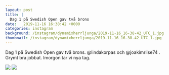 ```yaml
---
layout: post
title: |
  Dag 1 på Swedish Open gav två brons
date:   2019-11-16 16:38:42 +0000
categories: instagram
background: /instagram/dynamixherrljunga/2019-11-16_16-38-42_UTC_1.jpg
thumbnail: /instagram/dynamixherrljunga/2019-11-16_16-38-42_UTC_1.jpg
---
```

Dag 1 på Swedish Open gav två brons. @lindakorpas och @joakimriise74 . Grymt bra jobbat. Imorgon tar vi nya tag. 



<img src='/www-dynamix-herrljunga/instagram/dynamixherrljunga/2019-11-16_16-38-42_UTC_1.jpg' class='img-fluid' />


<img src='/www-dynamix-herrljunga/instagram/dynamixherrljunga/2019-11-16_16-38-42_UTC_2.jpg' class='img-fluid' />
